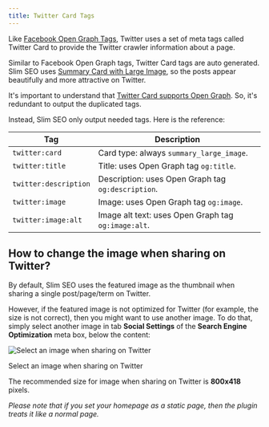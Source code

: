 ```yaml
---
title: Twitter Card Tags
---
```


Like [Facebook Open Graph Tags](https://wpslimseo.com/docs/facebook-open-graph-tags/), Twitter uses a set of meta tags called Twitter Card to provide the Twitter crawler information about a page.

Similar to Facebook Open Graph tags, Twitter Card tags are auto generated. Slim SEO uses [Summary Card with Large Image](https://developer.twitter.com/en/docs/tweets/optimize-with-cards/overview/summary-card-with-large-image.html), so the posts appear beautifully and more attractive on Twitter.

It's important to understand that [Twitter Card supports Open Graph](https://developer.twitter.com/en/docs/tweets/optimize-with-cards/guides/getting-started). So, it's redundant to output the duplicated tags.

Instead, Slim SEO only output needed tags. Here is the reference:

| Tag | Description |
| --- | --- |
| `twitter:card` | Card type: always `summary_large_image`. |
| `twitter:title` | Title: uses Open Graph tag `og:title`. |
| `twitter:description` | Description: uses Open Graph tag `og:description`. |
| `twitter:image` | Image: uses Open Graph tag `og:image`. |
| `twitter:image:alt` | Image alt text: uses Open Graph tag `og:image:alt`. |

## How to change the image when sharing on Twitter?

By default, Slim SEO uses the featured image as the thumbnail when sharing a single post/page/term on Twitter.

However, if the featured image is not optimized for Twitter (for example, the size is not correct), then you might want to use another image. To do that, simply select another image in tab **Social Settings** of the **Search Engine Optimization** meta box, below the content:

![Select an image when sharing on Twitter](https://i.imgur.com/u8brOtt.png)

Select an image when sharing on Twitter

The recommended size for image when sharing on Twitter is **800x418** pixels.

_Please note that if you set your homepage as a static page, then the plugin treats it like a normal page._
